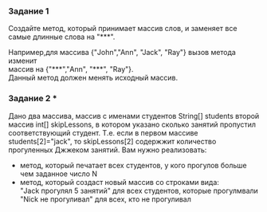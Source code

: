 ### Задание 1
Создайте метод, который принимает массив слов, и заменяет все самые длинные слова на "***".   

Например,для массива {"John","Ann", "Jack", "Ray"} вызов метода изменит    
массив на  {"\*\*\*","Ann", "\*\*\*", "Ray"}.  
Данный метод должен менять исходный массив.  


### Задание 2 *
Дано два массива, массив с именами студентов String[] students  второй массив int[] skipLessons, в котором указано сколько занятий пропустил соответствующий студент. Т.е. если в первом массиве students[2]="jack", то skipLessons[2] содержжит количество прогуленных Джжеком занятий. Вам нужно реализовать:
- метод, который печатает всех студентов, у кого прогулов больше чем заданное число N
- метод, который создаст новый массив со строками вида:  
  "Jack прогулял 5 занятий"  для всех студентов, которые прогулмвали   
  "Nick не прогуливал" для всех, кто не прогуливал  


